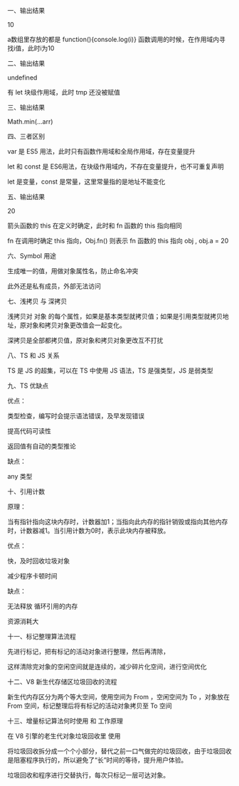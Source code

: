 一、输出结果

10

a数组里存放的都是 function(){console.log(i)} 函数调用的时候，在作用域内寻找i值，此时i为10



二、输出结果

undefined

有 let 块级作用域，此时 tmp 还没被赋值



三、输出结果

Math.min(...arr)



四、三者区别

var 是 ES5 用法，此时只有函数作用域和全局作用域，存在变量提升

let 和 const 是 ES6用法，在块级作用域内，不存在变量提升，也不可重复声明

let 是变量，const 是常量，这里常量指的是地址不能变化



五、输出结果

20

箭头函数的 this 在定义时确定，此时和 fn 函数的 this 指向相同

fn 在调用时确定 this 指向，Obj.fn() 则表示 fn 函数的 this 指向 obj , obj.a = 20



六、Symbol 用途

生成唯一的值，用做对象属性名，防止命名冲突

此外还是私有成员，外部无法访问



七、浅拷贝 与 深拷贝

浅拷贝对 对象 的每个属性，如果是基本类型就拷贝值；如果是引用类型就拷贝地址，原对象和拷贝对象更改值会一起变化。

深拷贝是全部都拷贝值，原对象和拷贝对象更改互不打扰



八、TS 和 JS 关系

TS 是 JS 的超集，可以在 TS 中使用 JS 语法，TS 是强类型，JS 是弱类型



九、TS 优缺点

优点：

类型检查，编写时会提示语法错误，及早发现错误

提高代码可读性

返回值有自动的类型推论

缺点：

any 类型



十、引用计数

原理：

当有指针指向这块内存时，计数器加1；当指向此内存的指针销毁或指向其他内存时，计数器减1。当引用计数为0时，表示此块内存被释放。

优点：

快，及时回收垃圾对象

减少程序卡顿时间

缺点：

无法释放 循环引用的内存

资源消耗大



十一、标记整理算法流程

先进行标记，把有标记的活动对象进行整理，然后再清除，

这样清除完对象的空闲空间就是连续的，减少碎片化空间，进行空间优化



十二、V8 新生代存储区垃圾回收的流程

新生代内存区分为两个等大空间，使用空间为 From ，空闲空间为 To ，对象放在 From 空间，标记整理后将有标记的活动对象拷贝至 To 空间



十三、增量标记算法何时使用 和 工作原理

在 V8 引擎的老生代对象垃圾回收里 使用

将垃圾回收拆分成一个个小部分，替代之前一口气做完的垃圾回收，由于垃圾回收是阻塞程序执行的，所以避免了“长”时间的等待，提升用户体验。

垃圾回收和程序进行交替执行，每次只标记一层可达对象。